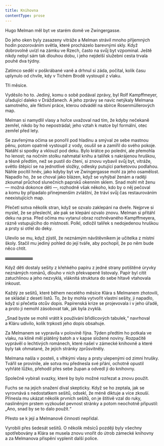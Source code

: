 ```yaml
---
title: Knihovna
contentType: prose
---
```


<section>

Hugo Melman měl byt ve starém domě ve Zwingergasse.

Do jeho oken byly zasazeny vitráže a Melman strávil mnoho příjemných hodin pozorováním světla, které procházelo barevnými skly. Když dobrovolně uvízl na zámku ve Rzech, často na svůj byt vzpomínal. Ještě nikdy nebyl sám tak dlouhou dobu, i jeho nejdelší služební cesta trvala pouhé dva týdny.

Zatímco seděl v poškrábané vaně a drhnul si záda, počítal, kolik času uplynulo od chvíle, kdy v Tichém Brodě vystoupil z vlaku.

Tři měsíce.

Vyděsilo ho to. Jediný, komu o sobě podával zprávy, byl Rolf Kampffmeyer, úřadující daleko v Drážďanech. A jeho zprávy se navíc netýkaly Melmana samotného, ale fiktivní práce, kterou odváděl na sbírce Rosenmüllerových map.

Melman si namydlil vlasy a hořce uvažoval nad tím, že kdyby nečekaně zemřel, nikdo by ho nepostrádal; jeho vztah k matce byl formální, otec zemřel před lety.

Se zavřenýma očima se ponořil pod hladinu a smýval ze sebe mastnou pěnu, potom opatrně vystoupil z vody, osušil se a zamířil do svého pokoje. Natáhl si spodky a vklouzl pod deku. Bylo krátce po poledni, ale přemohla ho lenost; na nočním stolku nahmatal knihu a talířek s nakrájenou hruškou, a těsně předtím, než se pustil do čtení, si znovu vybavil svůj byt, vitráže, světlo štěpící se na jednotlivé složky, odlesky putující parketovou podlahou. Náhle pocítil hněv, jako kdyby byt ve Zwingergasse mohl za jeho osamělost. Napadlo ho, že se choval jako blázen, když se vyhýbal ženám a raději zkoumal průchod slunečních paprsků okenním sklem. Snad mohl mít ženu — možná dokonce děti —, rozhodně však někoho, kdo by o něj pečoval a komu by připadalo přinejmenším zvláštní, že tráví svůj čas restaurováním neexistujících map.

Přečetl sotva několik stran, když se ozvalo zaklepání na dveře. Nejprve si myslel, že se přeslechl, ale pak se klepání ozvalo znovu. Melman si přitáhl deku na prsa. Před očima mu vytanul obraz rozhněvaného Kampffmeyera, rázně vstupujícího do místnosti. Polkl, odložil talířek s nedojedenou hruškou a prsty si otřel do deky.

Ulevilo se mu, když zjistil, že neznámým návštěvníkem je učitelka z místní školy. Stačil mu jediný pohled do její tváře, aby pochopil, že po něm bude něco chtít.

![divider.png](./resources/divider_opt.png)

Když děti dostaly sešity z křehkého papíru z jedné strany potištěné úryvky neznámých románů, dlouho v nich překvapeně listovaly. Papír byl cítit zatuchlinou a jeho nezvyklá, vláknitá struktura do sebe hltavě vtahovala inkoust.

Každý ze sešitů, které během necelého měsíce Klára s Melmanem zhotovili, se skládal z deseti listů. To, že by mohla vytvořit vlastní sešity, ji napadlo, když si přečetla otcův dopis. Papírenská krize se projevovala i v jeho úřadě, a proto ji nemohl zásobovat tak, jak byla zvyklá.

„Snad byste se mohli vrátit k používání břidlicových tabulek,“ navrhoval a Kláru udivilo, kolik trpkosti jeho dopis obsahuje.

Za Melmanem se vypravila v polovině října. Týden předtím ho potkala ve vlaku, na klíně měl plátěný batoh a v kapse složené noviny. Rozpačitě vyprávěl o lechtivých románech, které našel v zámecké knihovně a které byly tak ohmatané, že jejich stránky zprůsvitněly.

Melmana našla v posteli, s vlhkými vlasy a prsty ulepenými od zimní hrušky. Tvářil se provinile, ale sotva mu přednesla své přání, ochotně opustil vyhřáté lůžko, přehodil přes sebe župan a odvedl ji do knihovny.

Společně vybírali svazky, které by bylo možné rozřezat a znovu použít.

Fuchs se na jejich snažení díval skepticky. Když se ho zeptala, jak se vyrovnává s nedostatkem sešitů, odsekl, že méně diktuje a více zkouší. Přinesla mu ukázat několik prvních sešitů, on je štítivě vzal do ruky, nasliněným prstem vyzkoušel pevnost stránky a potom neochotně připustil: „Ano, snad by se to dalo použít.“

Přesto se k její a Melmanově činnosti nepřidal.

Vyrobili přes šedesát sešitů. O několik měsíců později byly všechny spotřebovány a Klára se musela znovu vnořit do útrob zámecké knihovny a za Melmanova přispění vyplenit další police.

</section>

